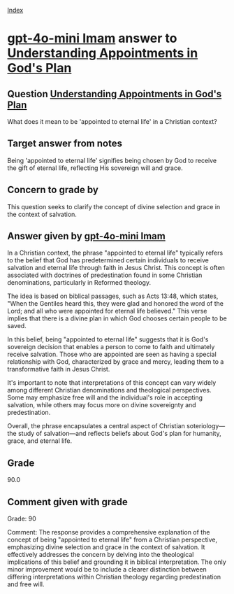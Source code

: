 
[Index](../../index.md)
# [gpt-4o-mini Imam](../../answering_models/gpt-4o-mini_Imam.md) answer to [Understanding Appointments in God's Plan](../../questions/Understanding_Appointments_in_God's_Plan.md)

## Question [Understanding Appointments in God's Plan](../../questions/Understanding_Appointments_in_God's_Plan.md)
What does it mean to be 'appointed to eternal life' in a Christian context?

## Target answer from notes
Being 'appointed to eternal life' signifies being chosen by God to receive the gift of eternal life, reflecting His sovereign will and grace.

## Concern to grade by
This question seeks to clarify the concept of divine selection and grace in the context of salvation.

## Answer given by [gpt-4o-mini Imam](../../answering_models/gpt-4o-mini_Imam.md)
In a Christian context, the phrase "appointed to eternal life" typically refers to the belief that God has predetermined certain individuals to receive salvation and eternal life through faith in Jesus Christ. This concept is often associated with doctrines of predestination found in some Christian denominations, particularly in Reformed theology.

The idea is based on biblical passages, such as Acts 13:48, which states, "When the Gentiles heard this, they were glad and honored the word of the Lord; and all who were appointed for eternal life believed." This verse implies that there is a divine plan in which God chooses certain people to be saved.

In this belief, being "appointed to eternal life" suggests that it is God's sovereign decision that enables a person to come to faith and ultimately receive salvation. Those who are appointed are seen as having a special relationship with God, characterized by grace and mercy, leading them to a transformative faith in Jesus Christ.

It's important to note that interpretations of this concept can vary widely among different Christian denominations and theological perspectives. Some may emphasize free will and the individual's role in accepting salvation, while others may focus more on divine sovereignty and predestination. 

Overall, the phrase encapsulates a central aspect of Christian soteriology—the study of salvation—and reflects beliefs about God's plan for humanity, grace, and eternal life.

## Grade
90.0

## Comment given with grade
Grade: 90

Comment: The response provides a comprehensive explanation of the concept of being "appointed to eternal life" from a Christian perspective, emphasizing divine selection and grace in the context of salvation. It effectively addresses the concern by delving into the theological implications of this belief and grounding it in biblical interpretation. The only minor improvement would be to include a clearer distinction between differing interpretations within Christian theology regarding predestination and free will.

